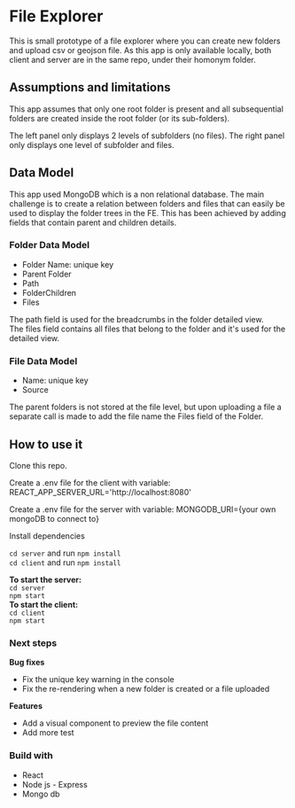 # File Explorer

This is small prototype of a file explorer where you can create new folders and upload csv or geojson file.
As this app is only available locally, both client and server are in the same repo, under their homonym folder.

## Assumptions and limitations

This app assumes that only one root folder is present and all subsequential folders are created inside the root folder (or its sub-folders).

The left panel only displays 2 levels of subfolders (no files).
The right panel only displays one level of subfolder and files.

## Data Model

This app used MongoDB which is a non relational database.
The main challenge is to create a relation between folders and files that can easily be used to display the folder trees in the FE. This has been achieved by adding fields that contain parent and children details.

### Folder Data Model

- Folder Name: unique key
- Parent Folder
- Path
- FolderChildren
- Files

The path field is used for the breadcrumbs in the folder detailed view.  
The files field contains all files that belong to the folder and it's used for the detailed view.

### File Data Model

- Name: unique key
- Source

The parent folders is not stored at the file level, but upon uploading a file a separate call is made to add the file name the Files field of the Folder.

## How to use it

Clone this repo.

Create a .env file for the client with variable:
REACT_APP_SERVER_URL='http://localhost:8080'

Create a .env file for the server with variable:
MONGODB_URI={your own mongoDB to connect to}

Install dependencies

`cd server` and run `npm install`  
`cd client` and run `npm install`

**To start the server:**  
`cd server`  
`npm start`  
**To start the client:**  
`cd client`  
`npm start`

### Next steps

**Bug fixes**

- Fix the unique key warning in the console
- Fix the re-rendering when a new folder is created or a file uploaded

**Features**

- Add a visual component to preview the file content
- Add more test

### Build with

- React
- Node js - Express
- Mongo db
